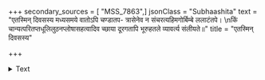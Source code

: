 +++
secondary_sources = [ "MSS_7863",]
jsonClass = "Subhaashita"
text = "एतस्मिन् दिवसस्य मध्यसमये वातोऽपि चण्डातप- त्रासेनेव न संचरत्यहिमगोर्बिम्बे ललाटंतपे।  \nकिं चान्यत्परितप्तधूलिलुठनप्लोषासहत्वादिव च्छाया दूरगतापि भूरुहतले व्यावर्त्य संलीयते॥"
title = "एतस्मिन् दिवसस्य"

+++

<details><summary>Text</summary>

एतस्मिन् दिवसस्य मध्यसमये वातोऽपि चण्डातप- त्रासेनेव न संचरत्यहिमगोर्बिम्बे ललाटंतपे।  
किं चान्यत्परितप्तधूलिलुठनप्लोषासहत्वादिव च्छाया दूरगतापि भूरुहतले व्यावर्त्य संलीयते॥
</details>
